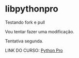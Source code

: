 # libpythonpro
Testando fork e pull

Vou tentar fazer uma modificação.

Tentativa segunda.

LINK DO CURSO: [Python Pro](https://pythonpro.com.br/)